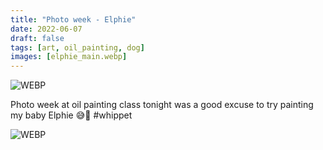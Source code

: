 ```yaml
---
title: "Photo week - Elphie"
date: 2022-06-07
draft: false
tags: [art, oil_painting, dog]
images: [elphie_main.webp]
---
```


![WEBP](elphie_main.webp "Elphie")

Photo week at oil painting class tonight was a good excuse to try painting my baby Elphie 😅🐾 #whippet

![WEBP](elphie.webp "At the evening class")
